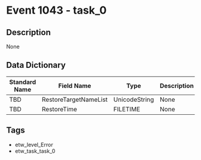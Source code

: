 # Event 1043 - task_0

## Description
None

## Data Dictionary
|Standard Name|Field Name|Type|Description|Sample Value|
|---|---|---|---|---|
|TBD|RestoreTargetNameList|UnicodeString|None|`None`|
|TBD|RestoreTime|FILETIME|None|`None`|

## Tags
* etw_level_Error
* etw_task_task_0